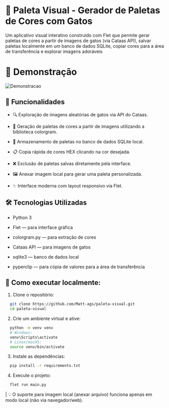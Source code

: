 # 🎨 Paleta Visual - Gerador de Paletas de Cores com Gatos

Um aplicativo visual interativo construído com Flet que permite gerar paletas de cores a partir de imagens de gatos (via Cataas API), salvar paletas localmente em um banco de dados SQLite, copiar cores para a área de transferência e explorar imagens adoráveis

# 📸 Demonstração
![Demonstracao](https://github.com/user-attachments/assets/6c2d0fa1-2b8b-4f20-9e20-2e7df0aef4f2)

## 🚀 Funcionalidades

- 🔍 Exploração de imagens aleatórias de gatos via API do Cataas.

- 🎨 Geração de paletas de cores a partir de imagens utilizando a biblioteca colorgram.

- 💾 Armazenamento de paletas no banco de dados SQLite local.

- 📋 Copia rápida de cores HEX clicando na cor desejada.

- ❌ Exclusão de paletas salvas diretamente pela interface.

- 🖼️ Anexar imagem local para gerar uma paleta personalizada.

- ✨ Interface moderna com layout responsivo via Flet.

## 🛠️ Tecnologias Utilizadas

- Python 3

- Flet — para interface gráfica

- colorgram.py — para extração de cores

- Cataas API — para imagens de gatos

- sqlite3 — banco de dados local

- pyperclip — para cópia de valores para a área de transferência

## 🧪 Como executar localmente:

1. Clone o repositório:
``` bash
  git clone https://github.com/Matt-ags/paleta-visual.git
  cd paleta-visual
```

2. Crie um ambiente virtual e ative:
```bash
  python -m venv venv
  # Windows:
  venv\Scripts\activate
  # Linux/macOS:
  source venv/bin/activate
```

3. Instale as dependências:

```bash
  pip install -r requirements.txt
```

4. Execute o projeto:

```bash
  flet run main.py
```
  | 💡 O suporte para imagem local (anexar arquivo) funciona apenas em modo local (não via navegador/web).

